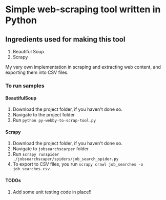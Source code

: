 # Simple web-scraping tool written in Python

## Ingredients used for making this tool
1. Beautiful Soup
2. Scrapy

My very own implementation in scraping and extracting web content, and exporting them into CSV files.

### To run samples

#### BeautifulSoup

1. Download the project folder, if you haven't done so.
2. Navigate to the project folder
3. Run `python py-webby-to-scrap-tool.py`

#### Scrapy

1. Download the project folder, if you haven't done so.
2. Navigate to `jobsearchscarper` folder
3. Run `scrapy runspider ./jobsearchscaper/spiders/job_search_spider.py`
4. To export to CSV files, you run `scrapy crawl job_searches -o job_searches.csv`

#### TODOs
1. Add some unit testing code in place!!